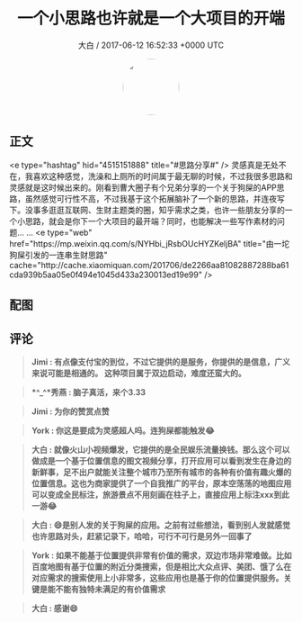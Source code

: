 <h1 align="center">一个小思路也许就是一个大项目的开端</h1>
<p align="center">
    <a>大白 / 2017-06-12 16:52:33 &#43;0000 UTC</a>
</p>

<div align="center">
    <img src="https://images.zsxq.com/FlDC1V6tw0ku-PdNnDcAStDZxgt5?e=1590940799&amp;token=kIxbL07-8jAj8w1n4s9zv64FuZZNEATmlU_Vm6zD:lWk5F_EA_Jzbakub19XV3Bp-d6Y=" width="100" height="100" style="border:1px solid;border-radius:50%; color:#ffffff"/>
</div>

## 正文

<div>
&lt;e type=&#34;hashtag&#34; hid=&#34;4515151888&#34; title=&#34;#思路分享#&#34; /&gt; 灵感真是无处不在，我喜欢这种感觉，洗澡和上厕所的时间属于最无聊的时候，不过我很多思路和灵感就是这时候出来的。刚看到曹大圈子有个兄弟分享的一个关于狗屎的APP思路，虽然感觉可行性不高，不过我基于这个拓展脑补了一个新的思路，并连夜写下。没事多逛逛互联网、生财主题类的圈，知乎需求之类，也许一些朋友分享的一个小思路，就会是你下一个大项目的最开端？同时，也能解决一些写作素材的问题... ...
&lt;e type=&#34;web&#34; href=&#34;https://mp.weixin.qq.com/s/NYHbi_jRsbOUcHYZKeljBA&#34; title=&#34;由一坨狗屎引发的一连串生财思路&#34; cache=&#34;http://cache.xiaomiquan.com/201706/de2266aa81082887288ba61cda939b5aa05e0f494e1045d433a230013ed19e99&#34; /&gt;
</div>

## 配图
<div class="image" align="center">

</div>

## 评论

<div align="left">
<div>

<blockquote >
<span> <strong>Jimi : 有点像支付宝的到位，不过它提供的是服务，你提供的是信息，广义来说可能是相通的。
这种项目属于双边启动，难度还蛮大的。 </strong></span>
</blockquote>

<blockquote >
<span> <strong>*^_^*秀燕 : 脑子真活，来个3.33 </strong></span>
</blockquote>

<blockquote >
<span> <strong>Jimi : 为你的赞赏点赞 </strong></span>
</blockquote>

<blockquote >
<span> <strong>York : 你这是要成为灵感超人吗。连狗屎都能触发😂 </strong></span>
</blockquote>

<blockquote >
<span> <strong>大白 : 就像火山小视频爆发，它提供的是全民娱乐流量换钱。那么这个可以做成是一个基于位置信息的图文视频分享，打开应用可以看到发生在身边的新鲜事，足不出户就能关注整个城市乃至所有城市的各种有价值有趣火爆的位置信息。这也为商家提供了一个自我推广的平台，原本空荡荡的地图应用可以变成全民标注，旅游景点不用刻画在柱子上，直接应用上标注xxx到此一游😂 </strong></span>
</blockquote>

<blockquote >
<span> <strong>大白 : 😄是别人发的关于狗屎的应用。之前有过些想法，看到别人发就感觉也许思路对头，赶紧记录下，哈哈，可行不可行是另外一回事了 </strong></span>
</blockquote>

<blockquote >
<span> <strong>York : 如果不能基于位置提供非常有价值的需求，双边市场非常难做。比如百度地图有基于位置的附近分类搜索，但是相比大众点评、美团、饿了么在对应需求的搜索使用上小非常多，这些应用也是基于你的位置提供服务。关键是能不能有独特未满足的有价值需求 </strong></span>
</blockquote>

<blockquote >
<span> <strong>大白 : 感谢😄 </strong></span>
</blockquote>

</div>
</div>